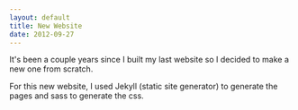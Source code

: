 ```yaml
---
layout: default
title: New Website
date: 2012-09-27
---
```

It's been a couple years since I built my last website so I decided to make a new one from scratch.

For this new website, I used Jekyll (static site generator) to generate the pages and sass to generate the css.
